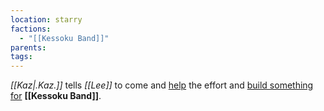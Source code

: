```yaml
---
location: starry
factions:
  - "[[Kessoku Band]]"
parents: 
tags: 
---
```

*[[Kaz|.Kaz.]]* tells *[[Lee]]* to come and [help](https://discord.com/channels/1093664259273130084/1093664259273130087/1131581627684900965) the effort and [build something for](https://discord.com/channels/1093664259273130084/1093664259273130087/1131581652850704434) **[[Kessoku Band]]**.
